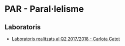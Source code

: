 # PAR - Paral·lelisme
## Laboratoris

- [Laboratoris realitzats al Q2 2017/2018 - Carlota Catot](https://github.com/carlotacb/PAR-Laboratoris)
